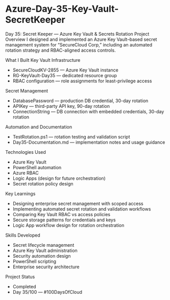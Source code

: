 # Azure-Day-35-Key-Vault-SecretKeeper

Day 35: Secret Keeper — Azure Key Vault & Secrets Rotation
Project Overview
I designed and implemented an Azure Key Vault–based secret management system for “SecureCloud Corp,” including an automated rotation strategy and RBAC-aligned access controls.

What I Built
Key Vault Infrastructure
* SecureCloudKV-2855 — Azure Key Vault instance
* RG-KeyVault-Day35 — dedicated resource group
* RBAC configuration — role assignments for least-privilege access

Secret Management
* DatabasePassword — production DB credential, 30-day rotation
* APIKey — third-party API key, 90-day rotation
* ConnectionString — DB connection with embedded credentials, 30-day rotation

Automation and Documentation
* TestRotation.ps1 — rotation testing and validation script
* Day35-Documentation.md — implementation notes and usage guidance

Technologies Used
* Azure Key Vault
* PowerShell automation
* Azure RBAC
* Logic Apps (design for future orchestration)
* Secret rotation policy design

Key Learnings
* Designing enterprise secret management with scoped access
* Implementing automated secret rotation and validation workflows
* Comparing Key Vault RBAC vs access policies
* Secure storage patterns for credentials and keys
* Logic App workflow design for rotation orchestration

Skills Developed
* Secret lifecycle management
* Azure Key Vault administration
* Security automation design
* PowerShell scripting
* Enterprise security architecture

Project Status
* Completed
* Day 35/100 — #100DaysOfCloud
